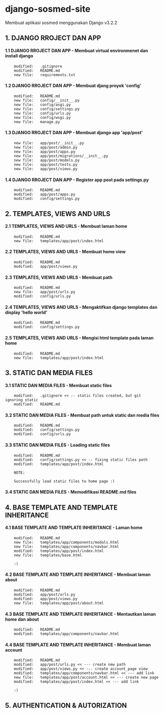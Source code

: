 # django-sosmed-site
Membuat aplikasi sosmed menggunakan Django v3.2.2


## 1. DJANGO RROJECT DAN APP


#### 1.1 DJANGO RROJECT DAN APP - Membuat virtual environmenet dan install django

        modified:   .gitignore
        modified:   README.md
        new file:   requirements.txt


#### 1.2 DJANGO RROJECT DAN APP - Membuat djang proyek 'config'

        modified:   README.md
        new file:   config/__init__.py
        new file:   config/asgi.py
        new file:   config/settings.py
        new file:   config/urls.py
        new file:   config/wsgi.py
        new file:   manage.py
        

#### 1.3 DJANGO RROJECT DAN APP - Membuat django app 'app/post'

        new file:   app/post/__init__.py
        new file:   app/post/admin.py
        new file:   app/post/apps.py
        new file:   app/post/migrations/__init__.py
        new file:   app/post/models.py
        new file:   app/post/tests.py
        new file:   app/post/views.py
        

#### 1.4 DJANGO RROJECT DAN APP - Register app post pada settings.py

        modified:   README.md
        modified:   app/post/apps.py
        modified:   config/settings.py


## 2. TEMPLATES, VIEWS AND URLS


#### 2.1 TEMPLATES, VIEWS AND URLS - Membuat laman home

        modified:   README.md
        new file:   templates/app/post/index.html


#### 2.2 TEMPLATES, VIEWS AND URLS - Membuat home view

        modified:   README.md
        modified:   app/post/views.py


#### 2.3 TEMPLATES, VIEWS AND URLS - Membuat path

        modified:   README.md
        new file:   app/post/urls.py
        modified:   config/urls.py


#### 2.4 TEMPLATES, VIEWS AND URLS - Mengaktifkan django templates dan display 'hello world'

        modified:   README.md
        modified:   config/settings.py


#### 2.5 TEMPLATES, VIEWS AND URLS - Mengisi html template pada laman home

        modified:   README.md
        new file:   templates/app/post/index.html


## 3. STATIC DAN MEDIA FILES


#### 3.1 STATIC DAN MEDIA FILES - Membuat static files

        modified:   .gitignore << -- static files created, but git ignoring static
        modified:   README.md


#### 3.2 STATIC DAN MEDIA FILES - Membuat path untuk static dan media files

        modified:   README.md
        modified:   config/settings.py
        modified:   config/urls.py


#### 3.3 STATIC DAN MEDIA FILES - Loading static files

        modified:   README.md
        modified:   config/settings.py << -- fixing static files path
        modified:   templates/app/post/index.html

        NOTE:

        Successfully load static files to home page :)


#### 3.4 STATIC DAN MEDIA FILES - Memodifikasi README.md files


## 4. BASE TEMPLATE AND TEMPLATE INHERITANCE


#### 4.1 BASE TEMPLATE AND TEMPLATE INHERITANCE - Laman home

        modified:   README.md
        new file:   templates/app/components/modals.html
        new file:   templates/app/components/navbar.html
        modified:   templates/app/post/index.html
        new file:   templates/base.html

        :)


#### 4.2 BASE TEMPLATE AND TEMPLATE INHERITANCE - Membuat laman about

        modified:   README.md
        modified:   app/post/urls.py
        modified:   app/post/views.py
        new file:   templates/app/post/about.html


#### 4.3 BASE TEMPLATE AND TEMPLATE INHERITANCE - Mentautkan laman home dan about

        modified:   README.md
        modified:   templates/app/components/navbar.html


#### 4.4 BASE TEMPLATE AND TEMPLATE INHERITANCE - Membuat laman account

        modified:   README.md
        modified:   app/post/urls.py << --- create new path
        modified:   app/post/views.py << --- create account_page view
        modified:   templates/app/components/navbar.html << --- add link
        new file:   templates/app/post/account.html << --- create new page
        modified:   templates/app/post/index.html << --- add link

        :)


## 5. AUTHENTICATION & AUTORIZATION


####